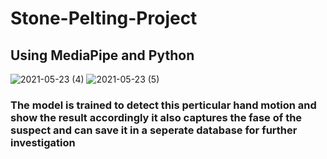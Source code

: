 # Stone-Pelting-Project
## Using MediaPipe and Python
![2021-05-23 (4)](https://user-images.githubusercontent.com/48823353/119253116-4679a880-bbcd-11eb-84ab-8cc66b24e57a.png)
![2021-05-23 (5)](https://user-images.githubusercontent.com/48823353/119253128-5abda580-bbcd-11eb-8b11-e7b6db01edfe.png)

### The model is trained to detect this perticular hand motion and show the result accordingly it also captures the fase of the suspect and can save it in a seperate database for further investigation

